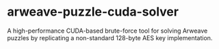 # arweave-puzzle-cuda-solver
A high-performance CUDA-based brute-force tool for solving Arweave puzzles by replicating a non-standard 128-byte AES key implementation.
